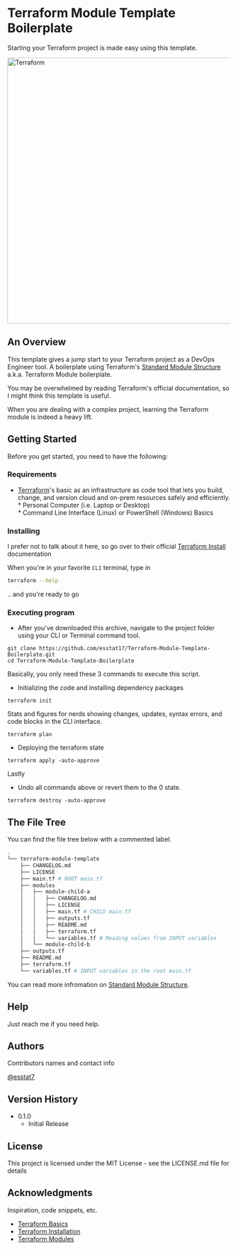 # Terraform Module Template Boilerplate

Starting your Terraform project is made easy using this template.

<img alt="Terraform" src="https://www.datocms-assets.com/2885/1629941242-logo-terraform-main.svg" width="600px">

## An Overview

This template gives a jump start to your Terraform project as a DevOps Engineer tool. A boilerplate using Terraform's [Standard Module Structure](https://www.terraform.io/language/modules/develop/structure)
a.k.a. Terraform Module boilerplate.

You may be overwhelmed by reading Terraform's official documentation, so I might think this template is useful.

When you are dealing with a complex project, learning the Terraform module is indeed a heavy lift.

## Getting Started
Before you get started, you need to have the following:

### Requirements

* [Terrraform](https://www.terraform.io/)'s basic as an infrastructure as code tool that lets you build, change, and version cloud and on-prem resources safely and efficiently.
* Personal Computer (i.e. Laptop or Desktop)
* Command Line Interface (Linux) or PowerShell (Windows) Basics

### Installing
I prefer not to talk about it here, so go over to their official [Terraform Install](https://learn.hashicorp.com/tutorials/terraform/install-cli) documentation

When you're in your favorite `CLI` terminal, type in
```bash
terraform --help
```
.. and you're ready to go

### Executing program

* After you've downloaded this archive, navigate to the project folder using your CLI or Terminal command tool.

```code
git clone https://github.com/esstat17/Terraform-Module-Template-Boilerplate.git
cd Terraform-Module-Template-Boilerplate
```

Basically, you only need these 3 commands to execute this script.
* Initializing the code and installing dependency packages
```code
terraform init
```
Stats and figures for nerds showing changes, updates, syntax errors, and code blocks in the CLI interface.
```code
terraform plan
```
* Deploying the terraform state
```code
terraform apply -auto-approve
```
Lastly
* Undo all commands above or revert them to the 0 state.
```code
terraform destroy -auto-approve
```

## The File Tree

You can find the file tree below with a commented label.

```bash
.
└── terraform-module-template
    ├── CHANGELOG.md
    ├── LICENSE
    ├── main.tf # ROOT main.tf
    ├── modules
    │   ├── module-child-a
    │   │   ├── CHANGELOG.md
    │   │   ├── LICENSE
    │   │   ├── main.tf # CHILD main.tf
    │   │   ├── outputs.tf
    │   │   ├── README.md
    │   │   ├── terraform.tf
    │   │   └── variables.tf # Reading values from INPUT variables
    │   └── module-child-b
    ├── outputs.tf
    ├── README.md
    ├── terraform.tf
    └── variables.tf # INPUT variables in the root main.tf
```
You can read more infromation on [Standard Module Structure](https://www.terraform.io/language/modules/develop/structure).

## Help

Just reach me if you need help.


## Authors

Contributors names and contact info

[@esstat7](https://twitter.com/esstat17)

## Version History
* 0.1.0
    * Initial Release

## License

This project is licensed under the MIT License - see the LICENSE.md file for details

## Acknowledgments

Inspiration, code snippets, etc.
* [Terraform Basics](https://www.terraform.io/intro)
* [Terraform Installation](https://learn.hashicorp.com/tutorials/terraform/install-cli)
* [Terraform Modules](https://www.terraform.io/language/modules/develop)
